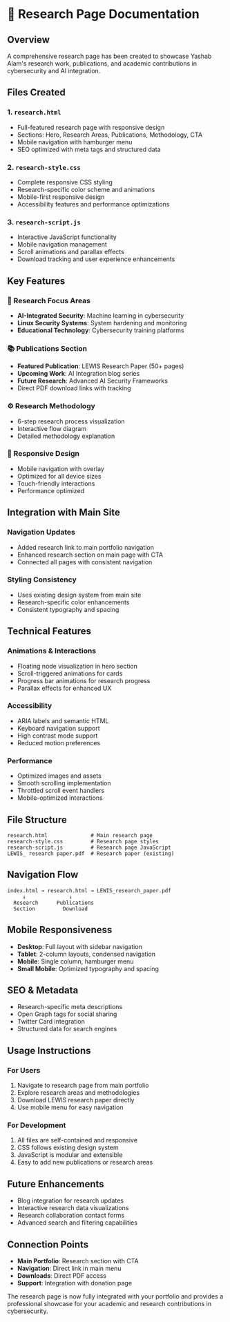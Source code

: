# 🔬 Research Page Documentation

## Overview
A comprehensive research page has been created to showcase Yashab Alam's research work, publications, and academic contributions in cybersecurity and AI integration.

## Files Created

### 1. `research.html`
- Full-featured research page with responsive design
- Sections: Hero, Research Areas, Publications, Methodology, CTA
- Mobile navigation with hamburger menu
- SEO optimized with meta tags and structured data

### 2. `research-style.css`
- Complete responsive CSS styling
- Research-specific color scheme and animations
- Mobile-first responsive design
- Accessibility features and performance optimizations

### 3. `research-script.js`
- Interactive JavaScript functionality
- Mobile navigation management
- Scroll animations and parallax effects
- Download tracking and user experience enhancements

## Key Features

### 🎯 Research Focus Areas
- **AI-Integrated Security**: Machine learning in cybersecurity
- **Linux Security Systems**: System hardening and monitoring
- **Educational Technology**: Cybersecurity training platforms

### 📚 Publications Section
- **Featured Publication**: LEWIS Research Paper (50+ pages)
- **Upcoming Work**: AI Integration blog series
- **Future Research**: Advanced AI Security Frameworks
- Direct PDF download links with tracking

### ⚙️ Research Methodology
- 6-step research process visualization
- Interactive flow diagram
- Detailed methodology explanation

### 📱 Responsive Design
- Mobile navigation with overlay
- Optimized for all device sizes
- Touch-friendly interactions
- Performance optimized

## Integration with Main Site

### Navigation Updates
- Added research link to main portfolio navigation
- Enhanced research section on main page with CTA
- Connected all pages with consistent navigation

### Styling Consistency
- Uses existing design system from main site
- Research-specific color enhancements
- Consistent typography and spacing

## Technical Features

### Animations & Interactions
- Floating node visualization in hero section
- Scroll-triggered animations for cards
- Progress bar animations for research progress
- Parallax effects for enhanced UX

### Accessibility
- ARIA labels and semantic HTML
- Keyboard navigation support
- High contrast mode support
- Reduced motion preferences

### Performance
- Optimized images and assets
- Smooth scrolling implementation
- Throttled scroll event handlers
- Mobile-optimized interactions

## File Structure
```
research.html              # Main research page
research-style.css         # Research page styles
research-script.js         # Research page JavaScript
LEWIS_ research paper.pdf  # Research paper (existing)
```

## Navigation Flow
```
index.html → research.html → LEWIS_research_paper.pdf
     ↓              ↓
  Research      Publications
  Section         Download
```

## Mobile Responsiveness
- **Desktop**: Full layout with sidebar navigation
- **Tablet**: 2-column layouts, condensed navigation
- **Mobile**: Single column, hamburger menu
- **Small Mobile**: Optimized typography and spacing

## SEO & Metadata
- Research-specific meta descriptions
- Open Graph tags for social sharing
- Twitter Card integration
- Structured data for search engines

## Usage Instructions

### For Users
1. Navigate to research page from main portfolio
2. Explore research areas and methodologies
3. Download LEWIS research paper directly
4. Use mobile menu for easy navigation

### For Development
1. All files are self-contained and responsive
2. CSS follows existing design system
3. JavaScript is modular and extensible
4. Easy to add new publications or research areas

## Future Enhancements
- Blog integration for research updates
- Interactive research data visualizations
- Research collaboration contact forms
- Advanced search and filtering capabilities

## Connection Points
- **Main Portfolio**: Research section with CTA
- **Navigation**: Direct link in main menu
- **Downloads**: Direct PDF access
- **Support**: Integration with donation page

The research page is now fully integrated with your portfolio and provides a professional showcase for your academic and research contributions in cybersecurity.
